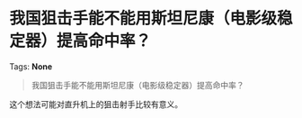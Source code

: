 # 我国狙击手能不能用斯坦尼康（电影级稳定器）提高命中率？

Tags: **None**

> 我国狙击手能不能用斯坦尼康（电影级稳定器）提高命中率？

这个想法可能对直升机上的狙击射手比较有意义。



